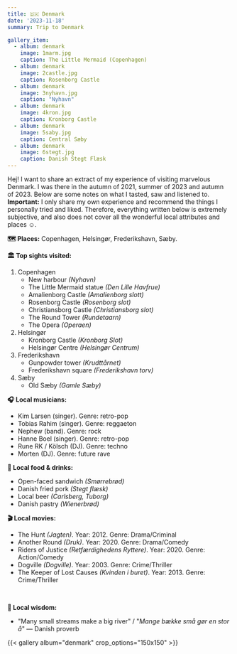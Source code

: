 ```yaml
---
title: 🇩🇰 Denmark
date: '2023-11-18'
summary: Trip to Denmark

gallery_item:
  - album: denmark
    image: 1marm.jpg
    caption: The Little Mermaid (Copenhagen)
  - album: denmark
    image: 2castle.jpg
    caption: Rosenborg Castle
  - album: denmark
    image: 3nyhavn.jpg
    caption: "Nyhavn"
  - album: denmark
    image: 4kron.jpg
    caption: Kronborg Castle
  - album: denmark
    image: 5saby.jpg
    caption: Central Sæby
  - album: denmark
    image: 6stegt.jpg
    caption: Danish Stegt Flæsk 
---
```

Hej! I want to share an extract of my experience of visiting marvelous Denmark. I was there in the autumn of 2021, summer of 2023 and autumn of 2023. Below are some notes on what I tasted, saw and listened to.<br>
<b>Important:</b> I only share my own experience and recommend the things I personally tried and liked. Therefore, everything written below is extremely subjective, and also does not cover all the wonderful local attributes and places ☺️.

<b>🗺 Places:</b> Copenhagen, Helsingør, Frederikshavn, Sæby. <br>

<b>🏛 Top sights visited: </b>
1. Copenhagen
    - New harbour <i>(Nyhavn)</i>
    - The Little Mermaid statue <i>(Den Lille Havfrue)</i>
    - Amalienborg Castle <i>(Amalienborg slott)</i>
    - Rosenborg Castle <i>(Rosenborg slot)</i>
    - Christiansborg Castle <i>(Christiansborg slot)</i>
    - The Round Tower <i>(Rundetaarn)</i>
    - The Opera <i>(Operaen)</i>
2. Helsingør
    - Kronborg Castle <i>(Kronborg Slot)</i>
    - Helsingør Centre <i>(Helsingør Centrum)</i>
3. Frederikshavn
    - Gunpowder tower <i>(Krudttårnet)</i> 
    - Frederikshavn square <i>(Frederikshavn torv)</i> 
4. Sæby
    - Old Sæby <i>(Gamle Sæby)</i>

<b>🎧 Local musicians: </b>
- Kim Larsen (singer). Genre: retro-pop
- Tobias Rahim (singer). Genre: reggaeton
- Nephew (band). Genre: rock
- Hanne Boel (singer). Genre: retro-pop
- Rune RK / Kölsch (DJ). Genre: techno
- Morten (DJ). Genre: future rave

<b>🥘 Local food & drinks: </b>
- Open-faced sandwich <i>(Smørrebrød)</i>
- Danish fried pork <i>(Stegt flæsk)</i>
- Local beer <i>(Carlsberg, Tuborg)</i>
- Danish pastry <i>(Wienerbrød)</i>

<b>🎬 Local movies:</b>
- The Hunt <i>(Jagten)</i>. Year: 2012. Genre: Drama/Criminal
- Another Round <i>(Druk)</i>. Year: 2020. Genre: Drama/Comedy
- Riders of Justice <i>(Retfærdighedens Ryttere)</i>. Year: 2020. Genre: Action/Comedy
- Dogville <i>(Dogville)</i>. Year: 2003. Genre: Crime/Thriller
- The Keeper of Lost Causes <i>(Kvinden i buret)</i>. Year: 2013. Genre: Crime/Thriller
<br>

<b>🦉 Local wisdom:</b>
- "Many small streams make a big river" / "<i>Mange bække små gør en stor å</i>" — Danish proverb

{{< gallery album="denmark" crop_options="150x150" >}}
   


